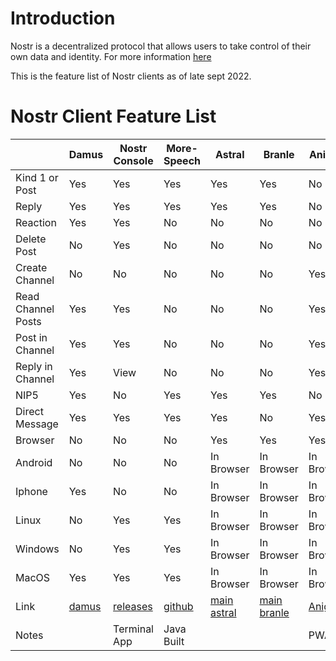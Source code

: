 
# Introduction 

Nostr is a decentralized protocol that allows users to take control of their own data and identity. For more information [here](https://github.com/aljazceru/awesome-nostr) 

This is the feature list of Nostr clients as of late sept 2022.


# Nostr Client Feature List

|                |Damus            |Nostr Console  |More-Speech |Astral      |Branle     |Anigma    |Alphaama    |
|----------------|-----------------|---------------|------------|------------|-----------|----------|------------|
|Kind 1 or Post  |Yes              |Yes            |Yes         |Yes         |Yes        |No        |Yes         |
|Reply           |Yes              |Yes            |Yes        |Yes         |Yes         |No        |Yes         |
|Reaction        |Yes              |Yes            |No          |No          |No         |No        |Yes         |
|Delete Post     |No               |Yes            |No          |No          |No         |No        |No          |
|Create Channel  |No               |No             |No           |No          |No         |Yes       |No         |
|Read Channel Posts  |Yes          |Yes            |No           |No          |No         |Yes       |No         |
|Post in Channel |Yes              |Yes            |No           |No          |No         |Yes       |No          |
|Reply in Channel|Yes              |View            |No           |No          |No         |Yes       |No          |
|NIP5            |Yes              |No            |Yes          |Yes         |Yes        |No        |Yes         |
|Direct Message  |Yes              |Yes           |Yes          |Yes         |No         |Yes       |No         |
|Browser         |No               |No            |No           |Yes         |Yes        |Yes       |Yes         |
|Android         |No               |No            |No           |In Browser  |In Browser        |In Browser|In Browser  |
|Iphone          |Yes              |No         |No              |In Browser  |In Browser        |In Browser|In Browser  |
|Linux           |No               |Yes       |Yes          |In Browser  |In Browser        |In Browser|In Browser  |
|Windows         |No               |Yes        |Yes       |In Browser  |In Browser        |In Browser|In Browser  |
|MacOS           |Yes              |Yes         |Yes         |In Browser  |In Browser        |In Browser|In Browser  |
|Link            |[damus](https://damus.io/)|[releases](https://github.com/vishalxl/nostr_console/releases)|[github](https://github.com/unclebob/more-speech)|[main astral](http://astral.ninja)|[main branle](http://branle.netlify.app)|[Anigma](http://anigma.io) |[Alphaama](http://alphaama.com)|
|Notes           |                 |Terminal App    |Java Built     |            |           |PWA       |            |
